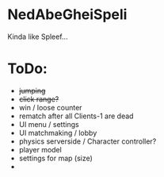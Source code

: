 # NedAbeGheiSpeli
Kinda like Spleef...

# ToDo:
- ~~jumping~~
- ~~click range?~~
- win / loose counter
- rematch after all Clients-1 are dead
- UI menu / settings
- UI matchmaking / lobby
- physics serverside / Character controller?
- player model
- settings for map (size)
- 
